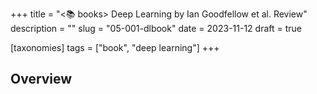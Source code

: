 +++
title = "<📚 books> Deep Learning by Ian Goodfellow et al. Review"
description = ""
slug = "05-001-dlbook"
date = 2023-11-12
draft = true

[taxonomies]
tags = ["book", "deep learning"]
+++

## Overview
